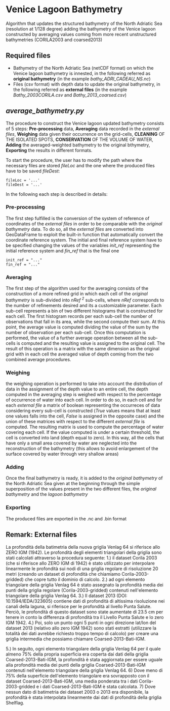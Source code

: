 # Venice Lagoon Bathymetry
Algorithm that updates the structured bathymetry of the North Adriatic Sea (resolution at 1/128 degree) adding the bathymetry of the Venice lagoon constructed by averaging values coming from more recent unstructured bathymetries (CORILA2003 and coarsed2013)

## Required files
 - Bathymetry of the North Adriatic Sea (netCDF format) on which the Venice lagoon bathymetry is innested, in the following referred as __original bathymetry__ (in the example _bathy_ADRI_CADEAU_NS.nc_)
 - Files (csv format) with depth data to update the original bathymetry, in the following referred as __external files__ (in the example _Bathy_2003CORILA.csv_ and _Bathy_2013_coarsed.csv_)

## _average_bathymetry.py_
The procedure to construct the Venice lagoon updated bathymetry consists of 5 steps: __Pre-processing__ data, __Averaging__ data recorded in the _external files_, __Weighing__ data given their occurrence on the grid-cells, __CLEANING__ OF THE ISOLATED SPOTS, __CONSERVATION__ OF THE VOLUME OF WATER, __Adding__ the averaged-weighted bathymetry to the original bthymetry, __Exporting__ the results in different formats.

To start the procedure, the user has to modify the path where the necessary files are stored _fileLoc_ and the one where the produced files have to be saved _fileDest_:
```
fileLoc = '...'
fileDest = '...' 
```

In the following each step is described in details:

### Pre-processing
The first step fulfilled is the conversion of the system of reference of coordinates of the _external files_ in order to be comparable with the _original bathymetry_ data. To do so, all the _external files_ are converted into GeoDataFrame to exploit the built-in function that automatically convert the coordinate reference system. The initial and final reference system have to be specified changing the values of the variables _init_ref_ representing the initial reference system and _fin_ref_ that is the final one
```
init_ref = "..."
fin_ref = "..."
```

### Averaging
The first step of the algorithm used for the averaging consists of the construction of a more refined grid in which each cell of the _original bathymetry_ is sub-divided into _nRef <sup>2</sup>_ sub-cells, where _nRef_ corresponds to the number of refinements desired and its a customizable parameter. Each sub-cell represents a bin of two different histograms that is constructed for each cell. The first histogram records per each sub-cell the number of observations that fall in its area, while the second compute their sum. At this point, the average value is computed dividing the value of the sum by the number of observation per each sub-cell. Once this computation is performed, the value of a further average operation between all the sub-cells is computed and the resulting value is assigned to the original cell. The result of this operation is a matrix with the same dimension as the original grid with in each cell the averaged value of depth coming from the two combined average procedures.

### Weighing 
the weighing operation is performed to take into account the distribution of data in the assignment of the depth value to an entire cell, the depth computed in the averaging step is weighed with respect to the percentage of occurrence of water into each cell. In order to do so, in each cell and for each _external file_ a matrix of boolean representing the occurreces of data considering every sub-cell is constructed (_True_ values means that at least one values falls into the cell, _False_ is assigned in the opposite case) and the union of these matrices with respect to the different _external file_ is computed. The resulting matrix is used to compute the percentage of water covering each cell. If the value computed is under a certain threshold, the cell is converted into land (depth equal to zero). In this way, all the cells that have only a small area covered by water are neglected into the reconstruction of the bathymetry (this allows to avoid enlargement of the surface covered by water through very shallow areas)

###

###

### Adding
Once the final bathymetry is ready, it is added to the _original bathymetry_ of the North Adriatic Sea given at the beginning through the simple superposition of the values present in the two different files, the _original bathymetry_ and the _lagoon bathymetry_

### Exporting
The produced files are exported in the .nc and .bin format

## Remark: External files


La profondità della batimetria della nuova griglia Venlag 64 si riferisce allo ZERO IGM (1942). Le profondità degli elementi triangolari della griglia sono stati calcolati attraverso la procedura seguente:
1.) il dataset Corila 2003 (che si riferisce allo ZERO IGM di 1942) è stato utilizzato per interpolare linearmente le profondità sui nodi di una griglia regolare di risoluzione 20 metri (creando un dataset di profondità che chiamiamo Corila-2003-gridded) che copre tutto il dominio di calcolo.
2.) ad ogni elemento triangolare della griglia Venlag 64 è stato assegnato la profondità media dei punti della griglia regolare (Corila-2003-gridded) contenuti nell'elemento triangolare della griglia Venlag 64.
3.) Il dataset 2013 (DOI: 10.1594/IEDA/323605) contiene dati di profondità di altissima risoluzione nei canali della laguna, si riferisce per le profondità al livello Punta Salute. Perciò, le profondità di questo dataset sono state aumentate di 23.5 cm per tenere in conto la differenza di profondità tra il Livello Punta Salute e lo zero IGM 1942.
4.) Poi, solo un punto ogni 5 punti in ogni direzione lat/lon del dataset 2013 (relativo allo zero IGM 1942) sono stati estratti (utilizzare la totalità dei dati avrebbe richiesto troppo tempo di calcolo) per creare una griglia intermedia che possiamo chiamare Coarsed-2013-Bati-IGM.

5.) In seguito, ogni elemento triangolare della griglia Venlag 64 per il quale almeno 75% della propria superficia era coperta dai dati della griglia Coarsed-2013-Bati-IGM, la profondità è stata aggiornata per essere uguale alla profondità media dei punti della griglia Coarsed-2013-Bati-IGM contenuti nell'elemento triangolare della griglia Venlag 64. 
6) Dove meno di 75% della superficie dell'elemento triangolare era sovrapposto con il dataset Coarsed-2013-Bati-IGM, una media ponderata tra i dati Corila-2003-gridded e i dati Coarsed-2013-Bati-IGM è stata calcolata.
7) Dove nessun dato di batimetria dei dataset 2003 o 2013 era disponibile, la profondità è stata interpolata linearmente dai dati di profondità della griglia Shelflag.

